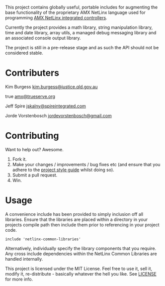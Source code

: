﻿This project contains globally useful, portable includes for augmenting the base functionality of the proprietary AMX NetLinx language used for programming [AMX NetLinx integrated controllers](http://www.amx.com/products/categoryCentralControllers.asp).

Currently the project provides a math library, string manipulation library, time and date library, array utils, a managed debug messaging library and an associated console output library.

The project is still in a pre-release stage and as such the API should not be considered stable.

# Contributers
Kim Burgess <kim.burgess@justice.qld.gov.au>

true <amx@trueserve.org>

Jeff Spire <jskalny@spireintegrated.com>

Jorde Vorstenbosch <jordevorstenbosch@gmail.com>

# Contributing

Want to help out? Awesome.

1. Fork it.
2. Make your changes / improvements / bug fixes etc (and ensure that you adhere to the [project style guide](https://github.com/KimBurgess/NetLinx-Common-Libraries/wiki/Code-Format-and-Commenting) whilst doing so).
3. Submit a pull request.
4. Win.

# Usage

A convenience include has been provided to simply inclusion off all libraries. Ensure that the libraries are placed within a directory in your projects compile path then include them prior to referencing in your project code.

    include 'netlinx-common-libraries'

Alternatively, individually specify the library components that you require. Any cross include dependencies within the NetLinx Common Libraries are handled internally.

This project is licensed under the MIT License. Feel free to use it, sell it, modify it, re-distribute - basically whatever the hell you like. See [LICENSE](https://github.com/KimBurgess/NetLinx-Common-Libraries/blob/master/LICENSE) for more info.
